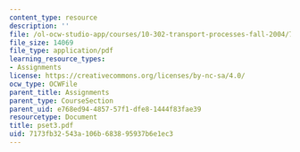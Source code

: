 ```yaml
---
content_type: resource
description: ''
file: /ol-ocw-studio-app/courses/10-302-transport-processes-fall-2004/7173fb32543a106b683895937b6e1ec3_pset3.pdf
file_size: 14069
file_type: application/pdf
learning_resource_types:
- Assignments
license: https://creativecommons.org/licenses/by-nc-sa/4.0/
ocw_type: OCWFile
parent_title: Assignments
parent_type: CourseSection
parent_uid: e768ed94-4857-57f1-dfe8-1444f83fae39
resourcetype: Document
title: pset3.pdf
uid: 7173fb32-543a-106b-6838-95937b6e1ec3
---
```

